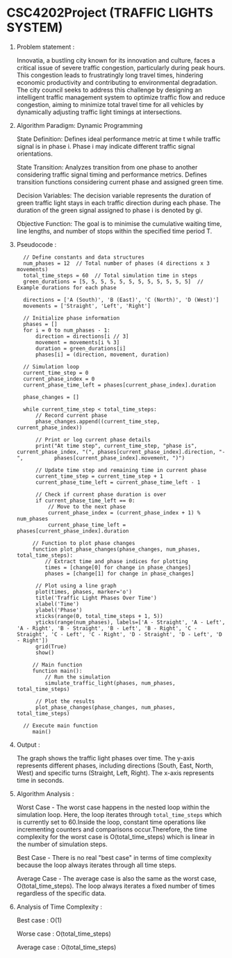 # CSC4202Project (TRAFFIC LIGHTS SYSTEM)

1) Problem statement :
   
   Innovatia, a bustling city known for its innovation and culture, faces a critical issue of severe traffic congestion, particularly during peak hours. This         congestion leads to frustratingly long travel times, hindering economic productivity and contributing to environmental degradation. The city council seeks to      address this challenge by designing an intelligent traffic management system to optimize traffic flow and reduce congestion, aiming to minimize total travel       time for all vehicles by dynamically adjusting traffic light timings at intersections.

3) Algorithm Paradigm: Dynamic Programming

   State Definition:
   Defines ideal performance metric at time t while traffic signal is in phase i. 
   Phase i may indicate different traffic signal orientations. 
   
   State Transition:
   Analyzes transition from one phase to another considering traffic signal timing and performance metrics. 
   Defines transition functions considering current phase and assigned green time. 
   
   Decision Variables:
   The decision variable represents the duration of green traffic light stays in each traffic direction during each phase. 
   The duration of the green signal assigned to phase i is denoted by gi. 
   
   Objective Function:
   The goal is to minimise the cumulative waiting time, line lengths, and number of stops within the specified time period T.
   
4) Pseudocode : 

         // Define constants and data structures
         num_phases = 12  // Total number of phases (4 directions x 3 movements)
         total_time_steps = 60  // Total simulation time in steps
         green_durations = [5, 5, 5, 5, 5, 5, 5, 5, 5, 5, 5, 5]  // Example durations for each phase
         
         directions = ['A (South)', 'B (East)', 'C (North)', 'D (West)']
         movements = ['Straight', 'Left', 'Right']

         // Initialize phase information
         phases = []
         for i = 0 to num_phases - 1:
             direction = directions[i // 3]
             movement = movements[i % 3]
             duration = green_durations[i]
             phases[i] = (direction, movement, duration)
         
         // Simulation loop
         current_time_step = 0
         current_phase_index = 0
         current_phase_time_left = phases[current_phase_index].duration
         
         phase_changes = []

         while current_time_step < total_time_steps:
             // Record current phase
             phase_changes.append((current_time_step, current_phase_index))
         
             // Print or log current phase details
             print("At time step", current_time_step, "phase is", current_phase_index, "(", phases[current_phase_index].direction, "-",          phases[current_phase_index].movement, ")")
         
             // Update time step and remaining time in current phase
             current_time_step = current_time_step + 1
             current_phase_time_left = current_phase_time_left - 1

             // Check if current phase duration is over
             if current_phase_time_left == 0:
                 // Move to the next phase
                 current_phase_index = (current_phase_index + 1) % num_phases
                 current_phase_time_left = phases[current_phase_index].duration
         
            // Function to plot phase changes
            function plot_phase_changes(phase_changes, num_phases, total_time_steps):
                // Extract time and phase indices for plotting
                times = [change[0] for change in phase_changes]
                phases = [change[1] for change in phase_changes]

             // Plot using a line graph
             plot(times, phases, marker='o')
             title('Traffic Light Phases Over Time')
             xlabel('Time')
             ylabel('Phase')
             xticks(range(0, total_time_steps + 1, 5))
             yticks(range(num_phases), labels=['A - Straight', 'A - Left', 'A - Right', 'B - Straight', 'B - Left', 'B - Right', 'C - Straight', 'C - Left', 'C - Right', 'D - Straight', 'D - Left', 'D - Right'])
             grid(True)
             show()
         
            // Main function
            function main():
                // Run the simulation
                simulate_traffic_light(phases, num_phases, total_time_steps)

             // Plot the results
             plot_phase_changes(phase_changes, num_phases, total_time_steps)
         
         // Execute main function
            main()

5) Output :

   The graph shows the traffic light phases over time. The y-axis represents different phases, including directions (South, East, North, West) and specific turns 
   (Straight, Left, Right). The x-axis represents time in seconds.

6) Algorithm Analysis : 
  
   Worst Case - The worst case happens in the nested loop within the simulation loop. Here, the loop iterates through `total_time_steps` which is currently set to 
   60.Inside the loop, constant time operations like incrementing counters and comparisons occur.Therefore, the time complexity for the worst case is 
   O(total_time_steps) which is linear in the number of simulation steps.
   
   Best Case - There is no real "best case" in terms of time complexity because the loop always iterates through all time steps.
   
   Average Case - The average case is also the same as the worst case, O(total_time_steps). The loop always iterates a fixed number of times regardless of the 
   specific data.

7) Analysis of Time Complexity :
   
   Best case : O(1)
   
   Worse case : O(total_time_steps)
   
   Average case : O(total_time_steps)

   
